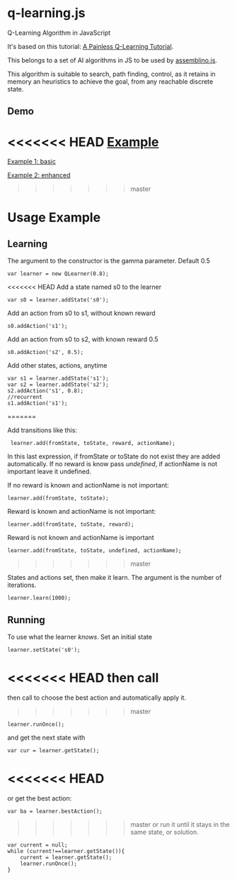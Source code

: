 q-learning.js
=============

Q-Learning Algorithm in JavaScript

It's based on this tutorial: [A Painless Q-Learning Tutorial](http://mnemstudio.org/path-finding-q-learning-tutorial.htm).

This belongs to a set of AI algorithms in JS to be used by [assemblino.js](https://github.com/nrox/assemblino.js).

This algorithm is suitable to search, path finding, control, as it retains in memory an heuristics to achieve the goal, from
 any reachable discrete state.

Demo
-----

<<<<<<< HEAD
[Example](http://nrox.github.io/q-learning.js/)
=======
[Example 1: basic](http://nrox.github.io/q-learning.js/test1.html)

[Example 2: enhanced](http://nrox.github.io/q-learning.js/test2.html)

>>>>>>> master

Usage Example
=======

Learning
------

The argument to the constructor is the gamma parameter. Default 0.5

    var learner = new QLearner(0.8);

<<<<<<< HEAD
Add a state named s0 to the learner

    var s0 = learner.addState('s0');

Add an action from s0 to s1, without known reward

    s0.addAction('s1');

Add an action from s0 to s2, with known reward 0.5

    s0.addAction('s2', 0.5);

Add other states, actions, anytime

    var s1 = learner.addState('s1');
    var s2 = learner.addState('s2');
    s2.addAction('s1', 0.8);
    //recurrent
    s1.addAction('s1');
=======

Add transitions like this:

     learner.add(fromState, toState, reward, actionName);

In this last expression, if fromState or toState do not exist they are added automatically. If no reward is know pass
*undefined*, if actionName is not important leave it undefined.

If no reward is known and actionName is not important:

    learner.add(fromState, toState);

Reward is known and actionName is not important:

    learner.add(fromState, toState, reward);

Reward is not known and actionName is important

    learner.add(fromState, toState, undefined, actionName);
>>>>>>> master

States and actions set, then make it learn. The argument is the number of iterations.

    learner.learn(1000);

Running
-------

To use what the learner *knows*. Set an initial state

    learner.setState('s0');

<<<<<<< HEAD
then call
=======
then call to choose the best action and automatically apply it.
>>>>>>> master

    learner.runOnce();

and get the next state with

    var cur = learner.getState();

<<<<<<< HEAD
=======
or get the best action:

    var ba = learner.bestAction();

>>>>>>> master
or run it until it stays in the same state, or solution.

    var current = null;
    while (current!==learner.getState()){
        current = learner.getState();
        learner.runOnce();
    }



